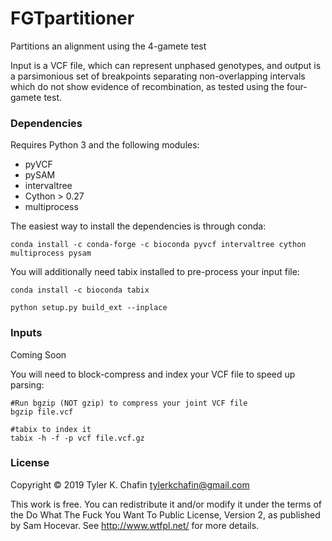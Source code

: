 # FGTpartitioner
Partitions an alignment using the 4-gamete test

Input is a VCF file, which can represent unphased genotypes, and output is a parsimonious set of breakpoints separating non-overlapping intervals which do not show evidence of recombination, as tested using the four-gamete test. 

### Dependencies
Requires Python 3 and the following modules:
- pyVCF 
- pySAM
- intervaltree
- Cython > 0.27 
- multiprocess

The easiest way to install the dependencies is through conda:
```
conda install -c conda-forge -c bioconda pyvcf intervaltree cython multiprocess pysam
```
You will additionally need tabix installed to pre-process your input file:
```
conda install -c bioconda tabix 
```

```
python setup.py build_ext --inplace
```


### Inputs

Coming Soon

You will need to block-compress and index your VCF file to speed up parsing:
```
#Run bgzip (NOT gzip) to compress your joint VCF file
bgzip file.vcf

#tabix to index it
tabix -h -f -p vcf file.vcf.gz
```















### License
Copyright © 2019 Tyler K. Chafin <tylerkchafin@gmail.com>

This work is free. You can redistribute it and/or modify it under the
terms of the Do What The Fuck You Want To Public License, Version 2,
as published by Sam Hocevar. See http://www.wtfpl.net/ for more details.
